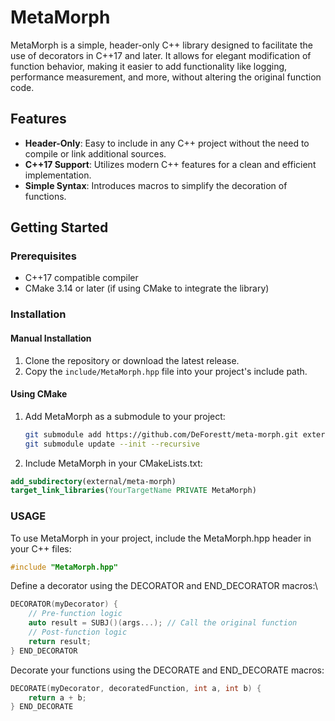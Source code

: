 # MetaMorph

MetaMorph is a simple, header-only C++ library designed to facilitate the use of decorators in C++17 and later. It allows for elegant modification of function behavior, making it easier to add functionality like logging, performance measurement, and more, without altering the original function code.

## Features

- **Header-Only**: Easy to include in any C++ project without the need to compile or link additional sources.
- **C++17 Support**: Utilizes modern C++ features for a clean and efficient implementation.
- **Simple Syntax**: Introduces macros to simplify the decoration of functions.

## Getting Started

### Prerequisites

- C++17 compatible compiler
- CMake 3.14 or later (if using CMake to integrate the library)

### Installation

#### Manual Installation

1. Clone the repository or download the latest release.
2. Copy the `include/MetaMorph.hpp` file into your project's include path.

#### Using CMake

1. Add MetaMorph as a submodule to your project:
   ```bash
   git submodule add https://github.com/DeForestt/meta-morph.git external/meta-morph
   git submodule update --init --recursive
   ```
2. Include MetaMorph in your CMakeLists.txt:
  ```cmake
  add_subdirectory(external/meta-morph)
  target_link_libraries(YourTargetName PRIVATE MetaMorph)
  ```

### USAGE
To use MetaMorph in your project, include the MetaMorph.hpp header in your C++ files:
```c++
#include "MetaMorph.hpp"
```

Define a decorator using the DECORATOR and END_DECORATOR macros:\
```c++
DECORATOR(myDecorator) {
    // Pre-function logic
    auto result = SUBJ()(args...); // Call the original function
    // Post-function logic
    return result;
} END_DECORATOR
```

Decorate your functions using the DECORATE and END_DECORATE macros:
```c++
DECORATE(myDecorator, decoratedFunction, int a, int b) {
    return a + b;
} END_DECORATE
```

